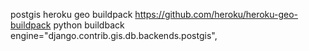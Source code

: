 postgis
heroku geo buildpack https://github.com/heroku/heroku-geo-buildpack
python buildback
engine="django.contrib.gis.db.backends.postgis",
